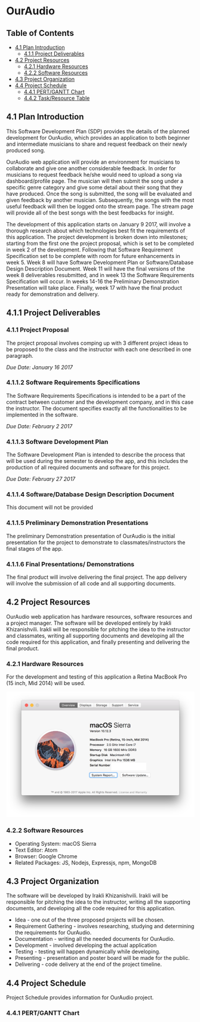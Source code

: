 # OurAudio


## Table of Contents
- [4.1 Plan Introduction](#41-plan-introduction)
  - [4.1.1 Project Deliverables](#411-project-deliverables)
- [4.2 Project Resources](#42-project-resources)
  - [4.2.1 Hardware Resources](#421-hardware-resources)
  - [4.2.2 Software Resources](#422-software-resources)
- [4.3 Project Organization](#43-project-organization)
- [4.4 Project Schedule](#44-project-schedule)
  - [4.4.1 PERT/GANTT Chart](#441-pert-gantt-chart)
  - [4.4.2 Task/Resource Table](#442-task-resource-table)



## 4.1 Plan Introduction
This Software Development Plan (SDP) provides the details of the planned development for OurAudio, which provides an application to both beginner and intermediate musicians to share and request feedback on their newly produced song.  

OurAudio web application will provide an environment for musicians to collaborate and give one another considerable feedback. In order for musicians to request feedback he/she would need to upload a song via dashboard/profile page. The musician will then submit the song under a specific genre category and give some detail about their song that they have produced. Once the song is submitted, the song will be evaluated and given feedback by another musician. Subsequently, the songs with the most useful feedback will then be logged onto the stream page. The stream page will provide all of the best songs with the best feedbacks for insight.

The development of this application starts on January 9 2017, will involve a thorough research about which technologies best fit the requirements of this application. The project development is broken down into milestones; starting from the first one the project proposal, which is set to be completed in week 2 of the development. Following that Software Requirement Specification set to be complete with room for future enhancements in week 5. Week 8 will have Software Development Plan or Software/Database Design Description Document. Week 11 will have the final versions of the week 8 deliverables resubmitted, and in week 13 the Software Requirements Specification will occur. In weeks 14-16 the Preliminary Demonstration Presentation will take place. Finally, week 17 with have the final product ready for demonstration and delivery.

## 4.1.1 Project Deliverables

### 4.1.1 Project Proposal
The project proposal involves comping up with 3 different project ideas to be proposed to the class and the instructor with each one described in one paragraph.

_Due Date: January 16 2017_

### 4.1.1.2 Software Requirements Specifications
The Software Requirements Specifications is intended to be a part of the contract between customer and the development company, and in this case the instructor. The document specifies exactly all the functionalities to be implemented in the software.

_Due Date: February 2 2017_

### 4.1.1.3 Software Development Plan
The Software Development Plan is intended to describe the process that will be used during the semester to develop the app, and this includes the production of all required documents and software for this project.

_Due Date: February 27 2017_

### 4.1.1.4 Software/Database Design Description Document
This document will not be provided

### 4.1.1.5 Preliminary Demonstration Presentations
The preliminary Demonstration presentation of OurAudio is the initial presentation for the project to demonstrate to classmates/instructors the final stages of the app.

### 4.1.1.6 Final Presentations/ Demonstrations
The final product will involve delivering the final project. The app delivery will involve the submission of all code and all supporting documents.

## 4.2 Project Resources
OurAudio web application has hardware resources, software resources and a project manager. The software will be developed entirely by Irakli Khizanishvili. Irakli will be responsible for pitching the idea to the instructor and classmates, writing all supporting documents and developing all the code required for this application, and finally presenting and delivering the final product.

### 4.2.1 Hardware Resources
For the development and testing of this application a Retina MacBook Pro (15 inch, Mid 2014) will be used.

![computerSpec](./images/computerSpecs.png)

### 4.2.2 Software Resources

  - Operating System: macOS Sierra
  - Text Editor: Atom
  - Browser: Google Chrome
  - Related Packages: JS, Nodejs, Expressjs, npm, MongoDB

## 4.3 Project Organization
The software will be developed by Irakli Khizanishvili. Irakli will be responsible for pitching the idea to the instructor, writing all the supporting documents, and developing all the code required for this application.

  - Idea - one out of the three proposed projects will be chosen.
  - Requirement Gathering - involves researching, studying and determining the requirements for OurAudio.
  - Documentation - writing all the needed documents for OurAudio.
  - Development - involved developing the actual application
  - Testing - testing will happen dynamically while developing.
  - Presenting - presentation and poster board will be made for the public.
  - Delivering - code delivery at the end of the project timeline.

## 4.4 Project Schedule
Project Schedule provides information for OurAudio project.

### 4.4.1 PERT/GANTT Chart  
